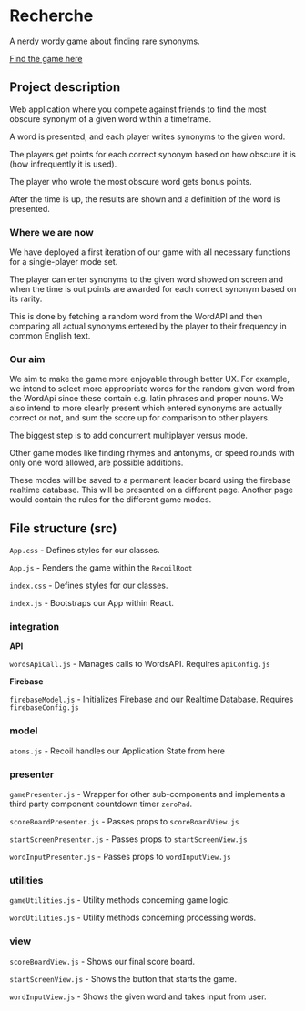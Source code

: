 # Recherche

A nerdy wordy game about finding rare synonyms.


[Find the game here](http://recherche-1.appspot.com)
## Project description

Web application where you compete against friends to find the most obscure synonym of a given word within a timeframe. 

A word is presented, and each player writes synonyms to the given word. 

The players get points for each correct synonym based on how obscure it is (how infrequently it is used).

The player who wrote the most obscure word gets bonus points. 

After the time is up, the results are shown and a definition of the word is presented.

### Where we are now

We have deployed a first iteration of our game with all necessary functions for a single-player mode set.

The player can enter synonyms to the given word showed on screen and when the time is out points are
awarded for each correct synonym based on its rarity. 

This is done by fetching a random word from the WordAPI and then comparing all actual synonyms entered by the player
to their frequency in common English text.

### Our aim

We aim to make the game more enjoyable through better UX. For example, we intend to select more appropriate words for 
the random given word from the WordApi since these contain e.g. latin phrases and proper nouns.
We also intend to more clearly present which entered synonyms are actually correct or not, and sum the score up for comparison to other players. 

The biggest step is to add concurrent multiplayer versus mode. 

Other game modes like finding rhymes and antonyms, or speed rounds with only one word allowed, are possible additions.

These modes will be saved to a permanent leader board using the firebase realtime database. This will be presented
on a different page. Another page would contain the rules for the different game modes. 

## File structure (src)

`App.css` - Defines styles for our classes. 

`App.js` -  Renders the game within the `RecoilRoot`

`index.css` - Defines styles for our classes.

`index.js` - Bootstraps our App within React.

### integration

**API**

`wordsApiCall.js` - Manages calls to WordsAPI. Requires `apiConfig.js`

**Firebase**

`firebaseModel.js` - Initializes Firebase and our Realtime Database. Requires `firebaseConfig.js` 

### model

`atoms.js` - Recoil handles our Application State from here

### presenter

`gamePresenter.js` - Wrapper for other sub-components and implements a third party component countdown timer `zeroPad`.

`scoreBoardPresenter.js` - Passes props to `scoreBoardView.js`

`startScreenPresenter.js` - Passes props to `startScreenView.js`

`wordInputPresenter.js` - Passes props to `wordInputView.js` 

### utilities

`gameUtilities.js` - Utility methods concerning game logic.

`wordUtilities.js` - Utility methods concerning processing words.

### view

`scoreBoardView.js` - Shows our final score board. 

`startScreenView.js` - Shows the button that starts the game.

`wordInputView.js` - Shows the given word and takes input from user.

